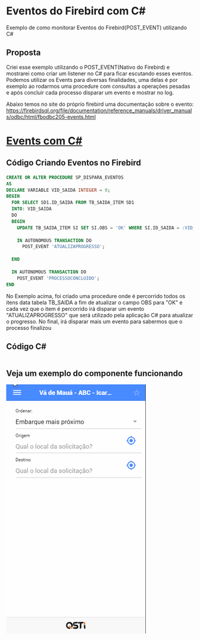 # Eventos do Firebird com C#
Exemplo de como monitorar Eventos do Firebird(POST_EVENT) utilizando C#

## Proposta
Criei esse exemplo utilizando o POST_EVENT(Nativo do Firebird) e mostrarei como criar um listener no C# para ficar escutando esses eventos. Podemos utilizar os Events para diversas finalidades, uma delas é por exemplo ao rodarmos uma procedure com consultas a operações pesadas e após concluir cada processo disparar um evento e mostrar no log.

Abaixo temos no site do próprio firebird uma documentação sobre o evento:
https://firebirdsql.org/file/documentation/reference_manuals/driver_manuals/odbc/html/fbodbc205-events.html



# [Events com C#](#)

## Código Criando Eventos no Firebird
```sql
CREATE OR ALTER PROCEDURE SP_DISPARA_EVENTOS
AS
DECLARE VARIABLE VID_SAIDA INTEGER = 0;
BEGIN
  FOR SELECT SD1.ID_SAIDA FROM TB_SAIDA_ITEM SD1
  INTO: VID_SAIDA
  DO
  BEGIN
    UPDATE TB_SAIDA_ITEM SI SET SI.OBS = 'OK' WHERE SI.ID_SAIDA = :VID_SAIDA;

    IN AUTONOMOUS TRANSACTION DO
      POST_EVENT 'ATUALIZAPROGRESSO';

  END  
  
  IN AUTONOMOUS TRANSACTION DO
    POST_EVENT 'PROCESSOCONCLUIDO';  
END
```
No Exemplo acima, foi criado uma procedure onde é percorrido todos os itens data tabela TB_SAIDA a fim de atualizar o campo OBS para "OK" e cada vez que o item é percorrido irá disparar um evento "ATUALIZAPROGRESSO" que será utilizado pela aplicação C# para atualizar o progresso. No final, irá disparar mais um evento para sabermos que o processo finalizou

## Código C#
```html

```


## Veja um exemplo do componente funcionando
![](https://github.com/pauloanalista/AutocompletePlacesWithPhotonForIonic3/blob/master/PhotonComponentIonic3.gif?raw=true)
